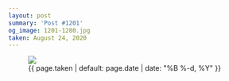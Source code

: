 ```yaml
---
layout: post
summary: 'Post #1201'
og_image: 1201-1280.jpg
taken: August 24, 2020
---
```


<figure class="post">
<img sizes="(min-width: 700px) 50vw, calc(100vw - 2rem)" src="{{ site.assets_url }}/1201-640.jpg" srcset="{{ site.assets_url }}/1201-320.jpg 320w, {{ site.assets_url }}/1201-640.jpg 640w, {{ site.assets_url }}/1201-960.jpg 960w, {{ site.assets_url }}/1201-1280.jpg 1280w"/>
<figcaption>
<time>{{ page.taken | default: page.date | date: "%B %-d, %Y" }}</time>
</figcaption>
</figure>
